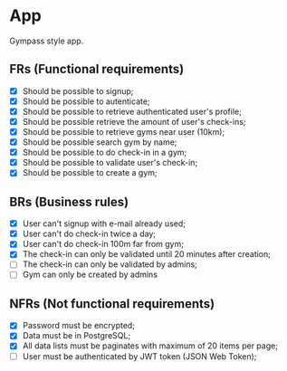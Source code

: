 # App

Gympass style app.

## FRs (Functional requirements)

- [x] Should be possible to signup;
- [x] Should be possible to autenticate;
- [x] Should be possible to retrieve authenticated user's profile;
- [x] Should be possible retrieve the amount of user's check-ins;
- [x] Should be possible to retrieve gyms near user (10km);
- [x] Should be possible search gym by name;
- [x] Should be possible to do check-in in a gym;
- [x] Should be possible to validate user's check-in;
- [x] Should be possible to create a gym;

## BRs (Business rules)

- [x] User can't signup with e-mail already used;
- [x] User can't do check-in twice a day;
- [x] User can't do check-in 100m far from gym;
- [x] The check-in can only be validated until 20 minutes after creation;
- [ ] The check-in can only be validated by admins;
- [ ] Gym can only be created by admins

## NFRs (Not functional requirements)

- [x] Password must be encrypted;
- [x] Data must be in PostgreSQL;
- [x] All data lists must be paginates with maximum of 20 items per page;
- [ ] User must be authenticated by JWT token (JSON Web Token);
